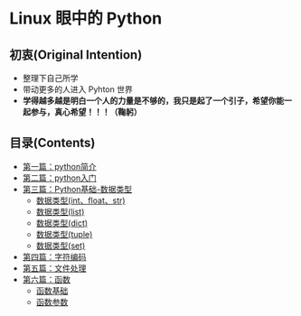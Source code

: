 # Linux 眼中的 Python

## 初衷(Original Intention)

- 整理下自己所学
- 带动更多的人进入 Pyhton 世界
- **学得越多越是明白一个人的力量是不够的，我只是起了一个引子，希望你能一起参与，真心希望！！！（鞠躬）**

## 目录(Contents)

- [第一篇：python简介](python-dir/python01.md)
- [第二篇：python入门](python-dir/python02.md)
- [第三篇：Python基础-数据类型](python-dir/python03.md)
  - [数据类型(int、float、str)](python-dir/python03.md)
  - [数据类型(list)](python-dir/python04.md)
  - [数据类型(dict)](python-dir/python05.md)
  - [数据类型(tuple)](python-dir/python06.md)
  - [数据类型(set)](python-dir/python07.md)
- [第四篇：字符编码](python-dir/python08.md)
- [第五篇：文件处理](python-dir/python09.md)
- [第六篇：函数](python-dir/python10.md)
  - [函数基础](python-dir/python10.md)
  - [函数参数](python-dir/python11.md)
